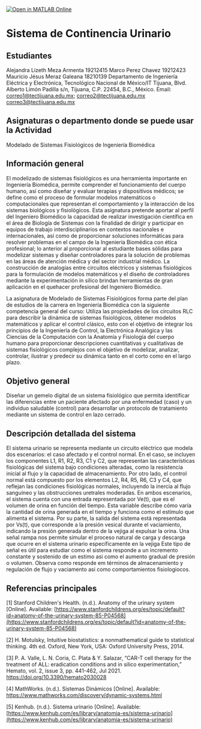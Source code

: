 [![Open in MATLAB Online](https://www.mathworks.com/images/responsive/global/open-in-matlab-online.svg)](https://matlab.mathworks.com/open/github/v1?repo=Detsro/Sistema-Urinarioo)



# Sistema de Continencia Urinario

## Estudiantes
Alejandra Lizeth Meza Armenta 19212415
Marco Perez Chavez 19212423
Mauricio Jésus Meraz Galeana 18210139
Departamento de Ingeniería Eléctrica y Electrónica, Tecnológico Nacional de México/IT Tijuana, Blvd. Alberto Limón Padilla s/n, Tijuana, C.P. 22454, B.C., México. Email: correo1@tectijuana.edu.mx; correo2@tectijuana.edu.mx correo3@tectijuana.edu.mx

## Asignaturas o departmento donde se puede usar la Actividad
Modelado de Sistemas Fisiológicos de Ingeniería Biomédica

## Información general
El modelizado de sistemas fisiológicos es una herramienta importante en Ingeniería Biomédica, permite comprender el funcionamiento del cuerpo humano, así como diseñar y evaluar terapias y dispositivos médicos; se define como el proceso de formular modelos matemáticos o computacionales que representan el comportamiento y la interacción de los sistemas biológicos y fisiológicos. Esta asignatura pretende aportar al perfil del Ingeniero Biomédico la capacidad de realizar investigación científica en el área de Biología de Sistemas con la finalidad de dirigir y participar en equipos de trabajo interdisciplinarios en contextos nacionales e internacionales, así como de proporcionar soluciones informáticas para resolver problemas en el campo de la Ingeniería Biomédica con ética profesional; lo anterior al proporcionar al estudiante bases sólidas para modelizar sistemas y diseñar controladores para la solución de problemas en las áreas de atención médica y del sector industrial médico. La construcción de analogías entre circuitos eléctricos y sistemas fisiológicos para la formulación de modelos matemáticos y el diseño de controladores mediante la experimentación in silico brindan herramientas de gran aplicación en el quehacer profesional del Ingeniero Biomédico.

La asignatura de Modelado de Sistemas Fisiológicos forma parte del plan de estudios de la carrera en Ingeniería Biomédica con la siguiente competencia general del curso: Utiliza las propiedades de los circuitos RLC para describir la dinámica de sistemas fisiológicos, obtener modelos matemáticos y aplicar el control clásico, esto con el objetivo de integrar los principios de la Ingeniería de Control, la Electrónica Analógica y las Ciencias de la Computación con la Anatomía y Fisiología del cuerpo humano para proporcionar descripciones cuantitativas y cualitativas de sistemas fisiológicos complejos con el objetivo de modelizar, analizar, controlar, ilustrar y predecir su dinámica tanto en el corto como en el largo plazo.

## Objetivo general
Diseñar un gemelo digital de un sistema fisiológico que permita identificar las diferencias entre un paciente afectado por una enfermedad (caso) y un individuo saludable (control) para desarrollar un protocolo de tratamiento mediante un sistema de control en lazo cerrado.

## Descripción detallada del sistema
El sistema urinario se representa mediante un circuito eléctrico que modela dos escenarios: el caso 
afectado y el control normal. En el caso, se incluyen los componentes L1, R1, R2, R3, C1 y C2, que 
representan las características fisiológicas del sistema bajo condiciones alteradas, como la resistencia 
inicial al flujo y la capacidad de almacenamiento. Por otro lado, el control normal está compuesto por 
los elementos L2, R4, R5, R6, C3 y C4, que reflejan las condiciones fisiológicas normales, incluyendo 
la inercia al flujo sanguíneo y las obstrucciones uretrales moderadas.
En ambos escenarios, el sistema cuenta con una entrada representada por Ve(t), que es el volumen 
de orina en función del tiempo. Esta variable describe cómo varía la cantidad de orina generada en el 
tiempo y funciona como el estímulo que alimenta el sistema. Por su parte, la salida del sistema está 
representada por Vs(t), que corresponde a la presión vesical durante el vaciamiento, indicando la 
presión generada dentro de la vejiga al expulsar la orina.
Una señal rampa nos permite simular el proceso natural de carga y descarga que ocurre en el sistema urinario 
específicamente en la vejiga 
Este tipo de señal es útil para estudiar como el sistema responde a un incremento constante y sostenido de un 
estimo asi como el aumento gradual de presión o volumen. Observa como responde em términos de 
almacenamiento y regulación de flujo y vaciamento asi como comportamientos fisiologiocos.

## Referencias principales

[1] Stanford Children's Health. (n.d.). Anatomy of the urinary system [Online]. Available: [https://www.stanfordchildrens.org/es/topic/default?id=anatomy-of-the-urinary-system-85-P04568](https://www.stanfordchildrens.org/es/topic/default?id=anatomy-of-the-urinary-system-85-P04568)

[2] H. Motulsky, Intuitive biostatistics: a nonmathematical guide to statistical thinking. 4th ed. Oxford, New York, USA: Oxford University Press, 2014.

[3] P. A. Valle, L. N. Coria, C. Plata & Y. Salazar, “CAR-T cell therapy for the treatment of ALL: eradication conditions and in silico experimentation,” Hemato, vol. 2, issue 3, pp. 441-462, Jul 2021. https://doi.org/10.3390/hemato2030028 

[4] MathWorks. (n.d.). Sistemas Dinámicos [Online]. Available: https://www.mathworks.com/discovery/dynamic-systems.html

[5] Kenhub. (n.d.). Sistema urinario [Online]. Available: [https://www.kenhub.com/es/library/anatomia-es/sistema-urinario](https://www.kenhub.com/es/library/anatomia-es/sistema-urinario)


